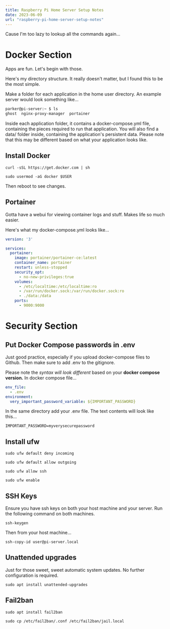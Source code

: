 ```yaml
---
title: Raspberry Pi Home Server Setup Notes
date: 2023-06-09
url: "raspberry-pi-home-server-setup-notes"
---
```


Cause I'm too lazy to lookup all the commands again...

# Docker Section

Apps are fun. Let's begin with those.

Here's my directory structure. It really doesn't matter, but I found this to be the most simple.

Make a folder for each application in the home user directory. An example server would look something like...

```bash
parker@pi-server:~ $ ls
ghost  nginx-proxy-manager  portainer
```

Inside each application folder, it contains a docker-compose.yml file, containing the pieces required to run that application. You will also find a data/ folder inside, containing the application's persistent data. Please note that this may be different based on what your application looks like.

## Install Docker

``curl -sSL https://get.docker.com | sh``

``sudo usermod -aG docker $USER``

Then reboot to see changes.

## Portainer

Gotta have a webui for viewing container logs and stuff. Makes life so much easier.

Here's what my docker-compose.yml looks like...

```yml
version: '3'

services:
  portainer:
    image: portainer/portainer-ce:latest
    container_name: portainer
    restart: unless-stopped
    security_opt:
      - no-new-privileges:true
    volumes:
      - /etc/localtime:/etc/localtime:ro
      - /var/run/docker.sock:/var/run/docker.sock:ro
      - ./data:/data
    ports:
      - 9000:9000
```

# Security Section

## Put Docker Compose passwords in .env

Just good practice, especially if you upload docker-compose files to Github. Then make sure to add .env to the gitignore.

Please note the *syntax will look different* based on your **docker compose version.**
In docker compose file...

```yml
env_file:
  - .env
environment:
  very_important_password_variable: ${IMPORTANT_PASSWORD}
```

In the same directory add your .env file. The text contents will look like this...

``IMPORTANT_PASSWORD=myverysecurepassword``

## Install ufw

``sudo ufw default deny incoming``

``sudo ufw default allow outgoing``

``sudo ufw allow ssh``

``sudo ufw enable``

## SSH Keys

Ensure you have ssh keys on both your host machine and your server. Run the following command on both machines.

``ssh-keygen``

Then from your host machine...

``ssh-copy-id user@pi-server.local``

## Unattended upgrades

Just for those sweet, sweet automatic system updates. No further configuration is required.

``sudo apt install unattended-upgrades``

## Fail2ban

``sudo apt install fail2ban``

``sudo cp /etc/fail2ban/.conf /etc/fail2ban/jail.local``

